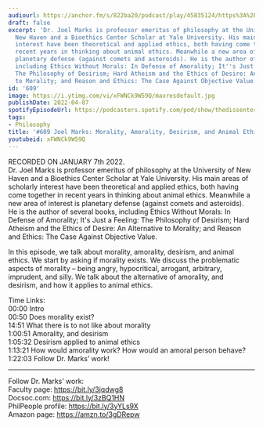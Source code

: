 ```yaml
---
audiourl: https://anchor.fm/s/822ba20/podcast/play/45835124/https%3A%2F%2Fd3ctxlq1ktw2nl.cloudfront.net%2Fstaging%2F2022-0-7%2Fea0e91c5-fbbf-9f63-6ffe-322951777260.m4a
draft: false
excerpt: 'Dr. Joel Marks is professor emeritus of philosophy at the University of
  New Haven and a Bioethics Center Scholar at Yale University. His main areas of scholarly
  interest have been theoretical and applied ethics, both having come together in
  recent years in thinking about animal ethics. Meanwhile a new area of interest is
  planetary defense (against comets and asteroids). He is the author of several books,
  including Ethics Without Morals: In Defense of Amorality; It''s Just a Feeling:
  The Philosophy of Desirism; Hard Atheism and the Ethics of Desire: An Alternative
  to Morality; and Reason and Ethics: The Case Against Objective Value.'
id: '609'
image: https://i.ytimg.com/vi/xFWNCk9W59Q/maxresdefault.jpg
publishDate: 2022-04-07
spotifyEpisodeUrl: https://podcasters.spotify.com/pod/show/thedissenter/episodes/609-Joel-Marks-Morality--Amorality--Desirism--and-Animal-Ethics-e1cl9dk
tags:
- Philosophy
title: '#609 Joel Marks: Morality, Amorality, Desirism, and Animal Ethics'
youtubeid: xFWNCk9W59Q
---
```

<div class="timelinks">

RECORDED ON JANUARY 7th 2022.  
Dr. Joel Marks is professor emeritus of philosophy at the University of New Haven and a Bioethics Center Scholar at Yale University. His main areas of scholarly interest have been theoretical and applied ethics, both having come together in recent years in thinking about animal ethics. Meanwhile a new area of interest is planetary defense (against comets and asteroids). He is the author of several books, including Ethics Without Morals: In Defense of Amorality; It's Just a Feeling: The Philosophy of Desirism; Hard Atheism and the Ethics of Desire: An Alternative to Morality; and Reason and Ethics: The Case Against Objective Value.

In this episode, we talk about morality, amorality, desirism, and animal ethics. We start by asking if morality exists. We discuss the problematic aspects of morality – being angry, hypocritical, arrogant, arbitrary, imprudent, and silly. We talk about the alternative of amorality, and desirism, and how it applies to animal ethics.


Time Links:  
<time>00:00</time> Intro  
<time>00:50</time> Does morality exist?  
<time>14:51</time> What there is to not like about morality  
<time>1:00:51</time> Amorality, and desirism  
<time>1:05:32</time> Desirism applied to animal ethics  
<time>1:13:21</time> How would amorality work? How would an amoral person behave?  
<time>1:22:03</time> Follow Dr. Marks’ work!

---

Follow Dr. Marks’ work:  
Faculty page: https://bit.ly/3jqdwg8  
Docsoc.com: https://bit.ly/3zBQ1HN  
PhilPeople profile: https://bit.ly/3yYLs9X  
Amazon page: https://amzn.to/3gDRepw
</div>

